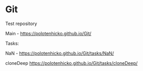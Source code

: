 # Git
Test repository

Main - https://polotenhicko.github.io/Git/

Tasks:

NaN - https://polotenhicko.github.io/Git/tasks/NaN/

cloneDeep https://polotenhicko.github.io/Git/tasks/cloneDeep/

